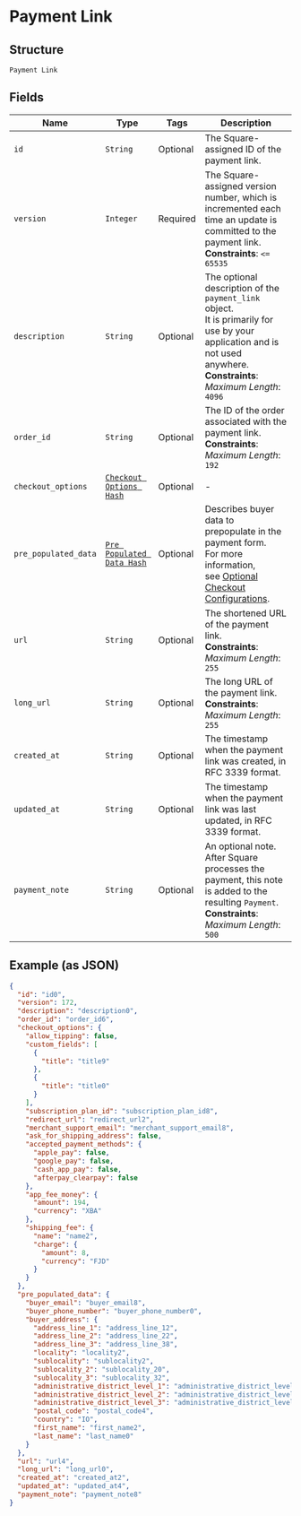 
# Payment Link

## Structure

`Payment Link`

## Fields

| Name | Type | Tags | Description |
|  --- | --- | --- | --- |
| `id` | `String` | Optional | The Square-assigned ID of the payment link. |
| `version` | `Integer` | Required | The Square-assigned version number, which is incremented each time an update is committed to the payment link.<br>**Constraints**: `<= 65535` |
| `description` | `String` | Optional | The optional description of the `payment_link` object.<br>It is primarily for use by your application and is not used anywhere.<br>**Constraints**: *Maximum Length*: `4096` |
| `order_id` | `String` | Optional | The ID of the order associated with the payment link.<br>**Constraints**: *Maximum Length*: `192` |
| `checkout_options` | [`Checkout Options Hash`](../../doc/models/checkout-options.md) | Optional | - |
| `pre_populated_data` | [`Pre Populated Data Hash`](../../doc/models/pre-populated-data.md) | Optional | Describes buyer data to prepopulate in the payment form.<br>For more information,<br>see [Optional Checkout Configurations](https://developer.squareup.com/docs/checkout-api/optional-checkout-configurations). |
| `url` | `String` | Optional | The shortened URL of the payment link.<br>**Constraints**: *Maximum Length*: `255` |
| `long_url` | `String` | Optional | The long URL of the payment link.<br>**Constraints**: *Maximum Length*: `255` |
| `created_at` | `String` | Optional | The timestamp when the payment link was created, in RFC 3339 format. |
| `updated_at` | `String` | Optional | The timestamp when the payment link was last updated, in RFC 3339 format. |
| `payment_note` | `String` | Optional | An optional note. After Square processes the payment, this note is added to the<br>resulting `Payment`.<br>**Constraints**: *Maximum Length*: `500` |

## Example (as JSON)

```json
{
  "id": "id0",
  "version": 172,
  "description": "description0",
  "order_id": "order_id6",
  "checkout_options": {
    "allow_tipping": false,
    "custom_fields": [
      {
        "title": "title9"
      },
      {
        "title": "title0"
      }
    ],
    "subscription_plan_id": "subscription_plan_id8",
    "redirect_url": "redirect_url2",
    "merchant_support_email": "merchant_support_email8",
    "ask_for_shipping_address": false,
    "accepted_payment_methods": {
      "apple_pay": false,
      "google_pay": false,
      "cash_app_pay": false,
      "afterpay_clearpay": false
    },
    "app_fee_money": {
      "amount": 194,
      "currency": "XBA"
    },
    "shipping_fee": {
      "name": "name2",
      "charge": {
        "amount": 8,
        "currency": "FJD"
      }
    }
  },
  "pre_populated_data": {
    "buyer_email": "buyer_email8",
    "buyer_phone_number": "buyer_phone_number0",
    "buyer_address": {
      "address_line_1": "address_line_12",
      "address_line_2": "address_line_22",
      "address_line_3": "address_line_38",
      "locality": "locality2",
      "sublocality": "sublocality2",
      "sublocality_2": "sublocality_20",
      "sublocality_3": "sublocality_32",
      "administrative_district_level_1": "administrative_district_level_16",
      "administrative_district_level_2": "administrative_district_level_28",
      "administrative_district_level_3": "administrative_district_level_30",
      "postal_code": "postal_code4",
      "country": "IO",
      "first_name": "first_name2",
      "last_name": "last_name0"
    }
  },
  "url": "url4",
  "long_url": "long_url0",
  "created_at": "created_at2",
  "updated_at": "updated_at4",
  "payment_note": "payment_note8"
}
```

